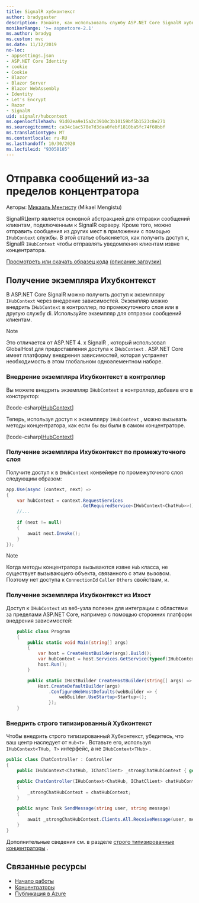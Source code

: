 ```yaml
---
title: SignalR хубконтекст
author: bradygaster
description: Узнайте, как использовать службу ASP.NET Core SignalR хубконтекст для отправки уведомлений клиентам за пределами концентратора.
monikerRange: '>= aspnetcore-2.1'
ms.author: bradyg
ms.custom: mvc
ms.date: 11/12/2019
no-loc:
- appsettings.json
- ASP.NET Core Identity
- cookie
- Cookie
- Blazor
- Blazor Server
- Blazor WebAssembly
- Identity
- Let's Encrypt
- Razor
- SignalR
uid: signalr/hubcontext
ms.openlocfilehash: 91d02ea9e15a2c3910c3b10159bf5b1523c8e271
ms.sourcegitcommit: ca34c1ac578e7d3daa0febf1810ba5fc74f60bbf
ms.translationtype: MT
ms.contentlocale: ru-RU
ms.lasthandoff: 10/30/2020
ms.locfileid: "93058185"
---
```

# <a name="send-messages-from-outside-a-hub"></a>Отправка сообщений из-за пределов концентратора

Авторы: [Микаэль Менгисту](https://twitter.com/MikaelM_12) (Mikael Mengistu)

SignalRЦентр является основной абстракцией для отправки сообщений клиентам, подключенным к SignalR серверу. Кроме того, можно отправить сообщения из других мест в приложении с помощью `IHubContext` службы. В этой статье объясняется, как получить доступ к, SignalR `IHubContext` чтобы отправлять уведомления клиентам извне концентратора.

[Просмотреть или скачать образец кода](https://github.com/dotnet/AspNetCore.Docs/tree/master/aspnetcore/signalr/hubcontext/sample/) [(описание загрузки)](xref:index#how-to-download-a-sample)

## <a name="get-an-instance-of-ihubcontext"></a>Получение экземпляра Ихубконтекст

В ASP.NET Core SignalR можно получить доступ к экземпляру `IHubContext` через внедрение зависимостей. Экземпляр можно внедрить `IHubContext` в контроллер, по промежуточного слоя или в другую службу di. Используйте экземпляр для отправки сообщений клиентам.

> [!NOTE]
> Это отличается от ASP.NET 4. x SignalR , который использовал GlobalHost для предоставления доступа к `IHubContext` . ASP.NET Core имеет платформу внедрения зависимостей, которая устраняет необходимость в этом глобальном одноэлементном наборе.

### <a name="inject-an-instance-of-ihubcontext-in-a-controller"></a>Внедрение экземпляра Ихубконтекст в контроллер

Вы можете внедрить экземпляр `IHubContext` в контроллер, добавив его в конструктор:

[!code-csharp[IHubContext](hubcontext/sample/Controllers/HomeController.cs?range=12-19,57)]

Теперь, используя доступ к экземпляру `IHubContext` , можно вызывать методы концентратора, как если бы вы были в самом концентраторе.

[!code-csharp[IHubContext](hubcontext/sample/Controllers/HomeController.cs?range=21-25)]

### <a name="get-an-instance-of-ihubcontext-in-middleware"></a>Получение экземпляра Ихубконтекст по промежуточного слоя

Получите доступ к в `IHubContext` конвейере по промежуточного слоя следующим образом:

```csharp
app.Use(async (context, next) =>
{
    var hubContext = context.RequestServices
                            .GetRequiredService<IHubContext<ChatHub>>();
    //...
    
    if (next != null)
    {
        await next.Invoke();
    }
});
```

> [!NOTE]
> Когда методы концентратора вызываются извне `Hub` класса, не существует вызывающего объекта, связанного с этим вызовом. Поэтому нет доступа к `ConnectionId` `Caller` `Others` свойствам, и.

### <a name="get-an-instance-of-ihubcontext-from-ihost"></a>Получение экземпляра Ихубконтекст из Ихост

Доступ к `IHubContext` из веб-узла полезен для интеграции с областями за пределами ASP.NET Core, например с помощью сторонних платформ внедрения зависимостей:

```csharp
    public class Program
    {
        public static void Main(string[] args)
        {
            var host = CreateHostBuilder(args).Build();
            var hubContext = host.Services.GetService(typeof(IHubContext<ChatHub>));
            host.Run();
        }

        public static IHostBuilder CreateHostBuilder(string[] args) =>
            Host.CreateDefaultBuilder(args)
                .ConfigureWebHostDefaults(webBuilder => {
                    webBuilder.UseStartup<Startup>();
                });
    }
```

### <a name="inject-a-strongly-typed-hubcontext"></a>Внедрить строго типизированный Хубконтекст

Чтобы внедрить строго типизированный Хубконтекст, убедитесь, что ваш центр наследует от `Hub<T>` . Вставьте его, используя `IHubContext<THub, T>` интерфейс, а не `IHubContext<THub>` .

```csharp
public class ChatController : Controller
{
    public IHubContext<ChatHub, IChatClient> _strongChatHubContext { get; }

    public ChatController(IHubContext<ChatHub, IChatClient> chatHubContext)
    {
        _strongChatHubContext = chatHubContext;
    }

    public async Task SendMessage(string user, string message)
    {
        await _strongChatHubContext.Clients.All.ReceiveMessage(user, message);
    }
}
```

Дополнительные сведения см. в разделе [строго типизированные концентраторы](xref:signalr/hubs#strongly-typed-hubs) .

## <a name="related-resources"></a>Связанные ресурсы

* [Начало работы](xref:tutorials/signalr)
* [Концентраторы](xref:signalr/hubs)
* [Публикация в Azure](xref:signalr/publish-to-azure-web-app)
